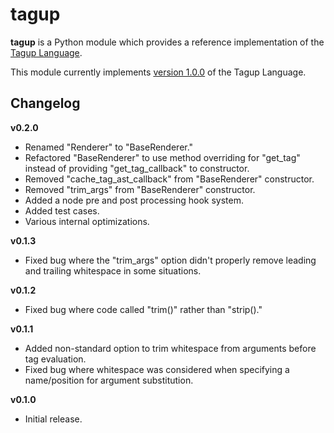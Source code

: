 # tagup

**tagup** is a Python module which provides a reference implementation of the [Tagup Language](https://fairburn.dev/tagup/).

This module currently implements [version 1.0.0](https://fairburn.dev/tagup/1.0.0/) of the Tagup Language.

## Changelog

**v0.2.0**

- Renamed "Renderer" to "BaseRenderer."
- Refactored "BaseRenderer" to use method overriding for "get_tag" instead of providing "get_tag_callback" to constructor.
- Removed "cache_tag_ast_callback" from "BaseRenderer" constructor.
- Removed "trim_args" from "BaseRenderer" constructor.
- Added a node pre and post processing hook system.
- Added test cases.
- Various internal optimizations.

**v0.1.3**

- Fixed bug where the "trim_args" option didn't properly remove leading and trailing whitespace in some situations.

**v0.1.2**

- Fixed bug where code called "trim()" rather than "strip()."

**v0.1.1**

- Added non-standard option to trim whitespace from arguments before tag evaluation.
- Fixed bug where whitespace was considered when specifying a name/position for argument substitution.

**v0.1.0**

- Initial release.
